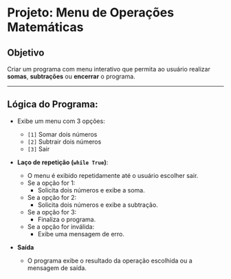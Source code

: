 # Projeto: Menu de Operações Matemáticas

## Objetivo

Criar um programa com menu interativo que permita ao usuário realizar **somas**, **subtrações** ou **encerrar** o programa.

---

## Lógica do Programa:

- Exibe um menu com 3 opções:
  - `[1]` Somar dois números
  - `[2]` Subtrair dois números
  - `[3]` Sair

- **Laço de repetição (`while True`)**:
  - O menu é exibido repetidamente até o usuário escolher sair.
  - Se a opção for 1:
    - Solicita dois números e exibe a soma.
  - Se a opção for 2:
    - Solicita dois números e exibe a subtração.
  - Se a opção for 3:
    - Finaliza o programa.
  - Se a opção for inválida:
    - Exibe uma mensagem de erro.


- **Saída**

  - O programa exibe o resultado da operação escolhida ou a mensagem de saída.

